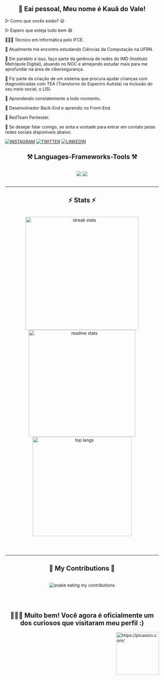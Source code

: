 <h2 align="center">👋 Eai pessoal, Meu nome é Kauã do Vale!</h2>

▷ Como que vocês estão? 😜

▷ Espero que esteja tudo bem 😄

🧑🏿‍💻 Técnico em Informática pelo IFCE.

🔭 Atualmente me encontro estudando Ciências da Computação na UFRN. 

🔭 Em paralelo a isso, faço parte da gerência de redes do IMD (Instituto Metrópole Digital), atuando no NOC e almejando estudar mais para me aprofundar na área de cibersegurança.

🔭 Fiz parte da criação de um sistema que procura ajudar crianças com diagnosticadas com TEA (Transtorno do Espectro Autista) na inclusão do seu meio social, o LISI.

📕 Aprendendo constatemente a todo momento.

💼 Desenvolvedor Back-End e aprendiz no Front-End.

💼 RedTeam Pentester.

💬 Se desejar falar comigo, se sinta a vontade para entrar em contato pelas redes sociais disponiveis abaixo:
                                                                                     
[![INSTAGRAM](https://img.shields.io/badge/Instagram-E4405F?style=for-the-badge&logo=instagram&logoColor=white)](https://www.instagram.com/kkaua027/)
[![TWITTER](https://img.shields.io/badge/Twitter-1DA1F2?style=for-the-badge&logo=twitter&logoColor=white)](https://twitter.com/dovale)
[![LINKEDIN](https://img.shields.io/badge/LinkedIn-0077B5?style=for-the-badge&logo=linkedin&logoColor=white)](https://www.google.com/url?sa=t&source=web&rct=j&opi=89978449&url=https://br.linkedin.com/in/devltz&ved=2ahUKEwijm8nc-saGAxVzqZUCHfy3IPEQFnoECBEQAQ&usg=AOvVaw01fq3ZvC0h_fB_tIxVrHxB)

##



<h2 align="center">⚒️ Languages-Frameworks-Tools ⚒️</h2>
<br/>
<div align="center">
    <img src="https://skillicons.dev/icons?i=vscode,obsidian,html,css,js,neovim,github,figma,git" />
    <img src="https://skillicons.dev/icons?i=kali,cpp,python,mysql" /><br>


<br/>
<hr/>

<h2 align="center">⚡ Stats ⚡</h2>
<br>
<div align=center>
  <img width=370 src="https://github-readme-streak-stats-salesp07.vercel.app/?user=devltz&count_private=true&theme=react&border_radius=10" alt="streak stats"/>
  <img width=350 src="https://github-readme-stats-salesp07.vercel.app/api?username=devltz&count_private=true&show_icons=true&theme=react&rank_icon=github&border_radius=10" alt="readme stats" />
  <br/>
  <img width=325 align="center" src="https://github-readme-stats-salesp07.vercel.app/api/top-langs/?username=devltz&hide=HTML&langs_count=8&layout=compact&theme=react&border_radius=10&size_weight=0.5&count_weight=0.5&exclude_repo=github-readme-stats" alt="top langs" />
</div>

<br/><br/>

<hr/>

<div align="center">
  <h2>🐍 My Contributions 🐍</h2>
  <br>
  <img alt="snake eating my contributions" src="https://raw.githubusercontent.com/devltz/salesp07/output/github-contribution-grid-snake.svg" />
  
  <br/><br/>
</div>
<h2 align="center"> 🕵🏾‍♂️ Muito bem! Você agora é oficialmente um dos curiosos que visitaram meu perfil :) </div>
  <img align="right" src="https://i.picasion.com/pic92/d33eae27397fef422c7d3005f7a9fa1d.gif" height="140" alt="https://picasion.com/" /></a>
</div></h2>
